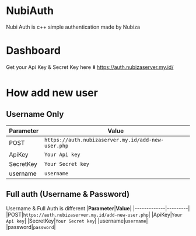 # NubiAuth
Nubi Auth is c++ simple authentication made by Nubiza

# Dashboard
Get your Api Key & Secret Key here ⬇️
https://auth.nubizaserver.my.id/



# How add new user

## Username Only
|**Parameter**|**Value**|
|-------------|---------|
|POST|`https://auth.nubizaserver.my.id/add-new-user.php`|
|ApiKey|`Your Api key`|
|SecretKey|`Your Secret key`|
|username|`username`|

## Full auth (Username & Password)
Username & Full Auth is different
|**Parameter**|**Value**|
|-------------|---------|
|POST|`https://auth.nubizaserver.my.id/add-new-user.php`|
|ApiKey|`Your Api key`|
|SecretKey|`Your Secret key`|
|username|`username`|
|password|`password`|
